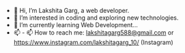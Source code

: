 

- 👋 Hi, I’m Lakshita Garg, a web developer.
- 👀 I’m interested in coding and exploring new technologies.
- 🌱 I’m currently learning Web Development...
- 📫 - 📫 How to reach me: lakshitagarg588@gmail.com or https://www.instagram.com/lakshitagarg_10/  (Instagram)


